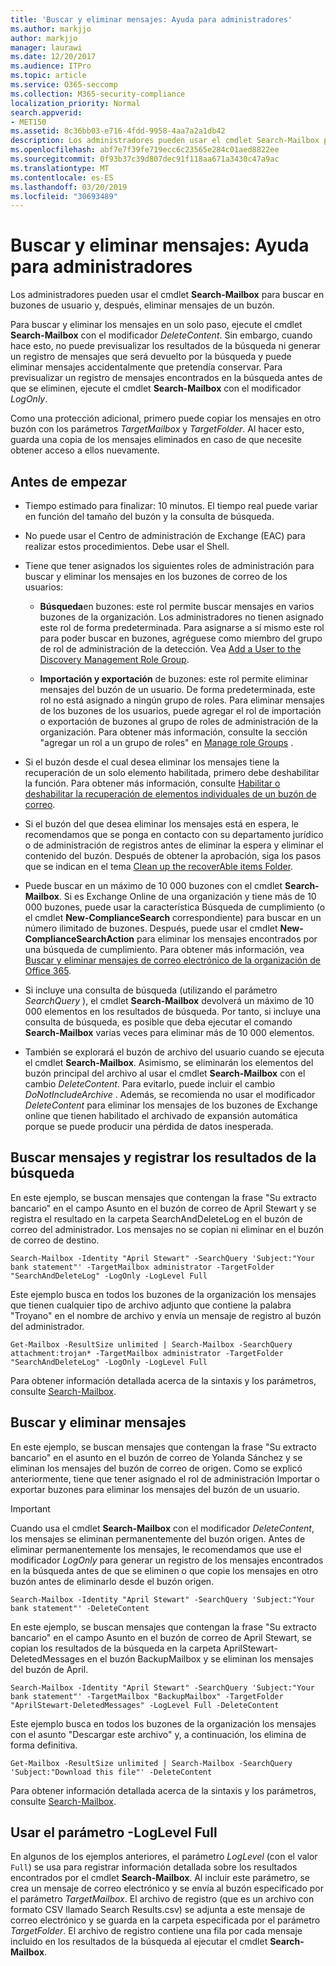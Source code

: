 ```yaml
---
title: 'Buscar y eliminar mensajes: Ayuda para administradores'
ms.author: markjjo
author: markjjo
manager: laurawi
ms.date: 12/20/2017
ms.audience: ITPro
ms.topic: article
ms.service: O365-seccomp
ms.collection: M365-security-compliance
localization_priority: Normal
search.appverid:
- MET150
ms.assetid: 8c36bb03-e716-4fdd-9958-4aa7a2a1db42
description: Los administradores pueden usar el cmdlet Search-Mailbox para buscar en buzones de usuario y, después, eliminar mensajes de un buzón.
ms.openlocfilehash: abf7e7f39fe719ecc6c23565e284c01aed8822ee
ms.sourcegitcommit: 0f93b37c39d807dec91f118aa671a3430c47a9ac
ms.translationtype: MT
ms.contentlocale: es-ES
ms.lasthandoff: 03/20/2019
ms.locfileid: "30693489"
---
```

# <a name="search-for-and-delete-messages---admin-help"></a>Buscar y eliminar mensajes: Ayuda para administradores
  
Los administradores pueden usar el cmdlet **Search-Mailbox** para buscar en buzones de usuario y, después, eliminar mensajes de un buzón. 
  
Para buscar y eliminar los mensajes en un solo paso, ejecute el cmdlet **Search-Mailbox** con el modificador  _DeleteContent_. Sin embargo, cuando hace esto, no puede previsualizar los resultados de la búsqueda ni generar un registro de mensajes que será devuelto por la búsqueda y puede eliminar mensajes accidentalmente que pretendía conservar. Para previsualizar un registro de mensajes encontrados en la búsqueda antes de que se eliminen, ejecute el cmdlet **Search-Mailbox** con el modificador  _LogOnly_. 
  
Como una protección adicional, primero puede copiar los mensajes en otro buzón con los parámetros  _TargetMailbox_ y  _TargetFolder_. Al hacer esto, guarda una copia de los mensajes eliminados en caso de que necesite obtener acceso a ellos nuevamente. 
  
## <a name="before-you-begin"></a>Antes de empezar

- Tiempo estimado para finalizar: 10 minutos. El tiempo real puede variar en función del tamaño del buzón y la consulta de búsqueda.
    
- No puede usar el Centro de administración de Exchange (EAC) para realizar estos procedimientos. Debe usar el Shell.
    
- Tiene que tener asignados los siguientes roles de administración para buscar y eliminar los mensajes en los buzones de correo de los usuarios:
    
  - **Búsqueda**en buzones: este rol permite buscar mensajes en varios buzones de la organización. Los administradores no tienen asignado este rol de forma predeterminada. Para asignarse a sí mismo este rol para poder buscar en buzones, agréguese como miembro del grupo de rol de administración de la detección. Vea [Add a User to the Discovery Management Role Group](http://technet.microsoft.com/library/729e09d8-614b-431f-ae04-ae41fb4c628e.aspx).
    
  - **Importación y exportación** de buzones: este rol permite eliminar mensajes del buzón de un usuario. De forma predeterminada, este rol no está asignado a ningún grupo de roles. Para eliminar mensajes de los buzones de los usuarios, puede agregar el rol de importación o exportación de buzones al grupo de roles de administración de la organización. Para obtener más información, consulte la sección "agregar un rol a un grupo de roles" en [Manage role Groups](http://technet.microsoft.com/library/ab9b7a3b-bf67-4ba1-bde5-8e6ac174b82c.aspx) . 
    
- Si el buzón desde el cual desea eliminar los mensajes tiene la recuperación de un solo elemento habilitada, primero debe deshabilitar la función. Para obtener más información, consulte [Habilitar o deshabilitar la recuperación de elementos individuales de un buzón de correo](http://technet.microsoft.com/library/2e7f1bcd-8395-45ad-86ce-22868bd46af0.aspx).
    
- Si el buzón del que desea eliminar los mensajes está en espera, le recomendamos que se ponga en contacto con su departamento jurídico o de administración de registros antes de eliminar la espera y eliminar el contenido del buzón. Después de obtener la aprobación, siga los pasos que se indican en el tema [Clean up the recoverAble items Folder](http://technet.microsoft.com/library/82c310f8-de2f-46f2-8e1a-edb6055d6e69.aspx).
    
- Puede buscar en un máximo de 10 000 buzones con el cmdlet **Search-Mailbox**. Si es Exchange Online de una organización y tiene más de 10 000 buzones, puede usar la característica Búsqueda de cumplimiento (o el cmdlet **New-ComplianceSearch** correspondiente) para buscar en un número ilimitado de buzones. Después, puede usar el cmdlet **New-ComplianceSearchAction** para eliminar los mensajes encontrados por una búsqueda de cumplimiento. Para obtener más información, vea [Buscar y eliminar mensajes de correo electrónico de la organización de Office 365](https://go.microsoft.com/fwlink/p/?LinkId=786856).
    
- Si incluye una consulta de búsqueda (utilizando el parámetro  *SearchQuery*  ), el cmdlet **Search-Mailbox** devolverá un máximo de 10 000 elementos en los resultados de búsqueda. Por tanto, si incluye una consulta de búsqueda, es posible que deba ejecutar el comando **Search-Mailbox** varias veces para eliminar más de 10 000 elementos. 
    
- También se explorará el buzón de archivo del usuario cuando se ejecuta el cmdlet **Search-Mailbox**. Asimismo, se eliminarán los elementos del buzón principal del archivo al usar el cmdlet **Search-Mailbox** con el cambio  _DeleteContent_. Para evitarlo, puede incluir el cambio  *DoNotIncludeArchive*  . Además, se recomienda no usar el modificador _DeleteContent_ para eliminar los mensajes de los buzones de Exchange online que tienen habilitado el archivado de expansión automática porque se puede producir una pérdida de datos inesperada. 
    
## <a name="search-messages-and-log-the-search-results"></a>Buscar mensajes y registrar los resultados de la búsqueda

En este ejemplo, se buscan mensajes que contengan la frase "Su extracto bancario" en el campo Asunto en el buzón de correo de April Stewart y se registra el resultado en la carpeta SearchAndDeleteLog en el buzón de correo del administrador. Los mensajes no se copian ni eliminar en el buzón de correo de destino.
  
```
Search-Mailbox -Identity "April Stewart" -SearchQuery 'Subject:"Your bank statement"' -TargetMailbox administrator -TargetFolder "SearchAndDeleteLog" -LogOnly -LogLevel Full
```

Este ejemplo busca en todos los buzones de la organización los mensajes que tienen cualquier tipo de archivo adjunto que contiene la palabra "Troyano" en el nombre de archivo y envía un mensaje de registro al buzón del administrador.
  
```
Get-Mailbox -ResultSize unlimited | Search-Mailbox -SearchQuery attachment:trojan* -TargetMailbox administrator -TargetFolder "SearchAndDeleteLog" -LogOnly -LogLevel Full
```

Para obtener información detallada acerca de la sintaxis y los parámetros, consulte [Search-Mailbox](http://technet.microsoft.com/library/9ee3b02c-d343-4816-a583-a90b1fad4b26.aspx).
  
 
## <a name="search-and-delete-messages"></a>Buscar y eliminar mensajes

En este ejemplo, se buscan mensajes que contengan la frase "Su extracto bancario" en el asunto en el buzón de correo de Yolanda Sánchez y se eliminan los mensajes del buzón de correo de origen. Como se explicó anteriormente, tiene que tener asignado el rol de administración Importar o exportar buzones para eliminar los mensajes del buzón de un usuario.
  
> [!IMPORTANT]
> Cuando usa el cmdlet **Search-Mailbox** con el modificador  _DeleteContent_, los mensajes se eliminan permanentemente del buzón origen. Antes de eliminar permanentemente los mensajes, le recomendamos que use el modificador  _LogOnly_ para generar un registro de los mensajes encontrados en la búsqueda antes de que se eliminen o que copie los mensajes en otro buzón antes de eliminarlo desde el buzón origen. 
  
```
Search-Mailbox -Identity "April Stewart" -SearchQuery 'Subject:"Your bank statement"' -DeleteContent
```

En este ejemplo, se buscan mensajes que contengan la frase "Su extracto bancario" en el campo Asunto en el buzón de correo de April Stewart, se copian los resultados de la búsqueda en la carpeta AprilStewart-DeletedMessages en el buzón BackupMailbox y se eliminan los mensajes del buzón de April.
  
```
Search-Mailbox -Identity "April Stewart" -SearchQuery 'Subject:"Your bank statement"' -TargetMailbox "BackupMailbox" -TargetFolder "AprilStewart-DeletedMessages" -LogLevel Full -DeleteContent
```

Este ejemplo busca en todos los buzones de la organización los mensajes con el asunto "Descargar este archivo" y, a continuación, los elimina de forma definitiva. 
  
```
Get-Mailbox -ResultSize unlimited | Search-Mailbox -SearchQuery 'Subject:"Download this file"' -DeleteContent
```

Para obtener información detallada acerca de la sintaxis y los parámetros, consulte [Search-Mailbox](http://technet.microsoft.com/library/9ee3b02c-d343-4816-a583-a90b1fad4b26.aspx).

## <a name="using-the--loglevel-full-parameter"></a>Usar el parámetro -LogLevel Full

En algunos de los ejemplos anteriores, el parámetro  _LogLevel_ (con el valor  `Full`) se usa para registrar información detallada sobre los resultados encontrados por el cmdlet **Search-Mailbox**. Al incluir este parámetro, se crea un mensaje de correo electrónico y se envía al buzón especificado por el parámetro  _TargetMailbox_. El archivo de registro (que es un archivo con formato CSV llamado Search Results.csv) se adjunta a este mensaje de correo electrónico y se guarda en la carpeta especificada por el parámetro  _TargetFolder_. El archivo de registro contiene una fila por cada mensaje incluido en los resultados de la búsqueda al ejecutar el cmdlet **Search-Mailbox**. 
